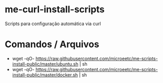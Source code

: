 # me-curl-install-scripts

Scripts para configuração automática via curl

# Comandos / Arquivos
- wget -qO- https://raw.githubusercontent.com/microeetc/me-scripts-install-public/master/ubuntu.sh | sh
- wget -qO- https://raw.githubusercontent.com/microeetc/me-scripts-install-public/master/docker.sh | sh

